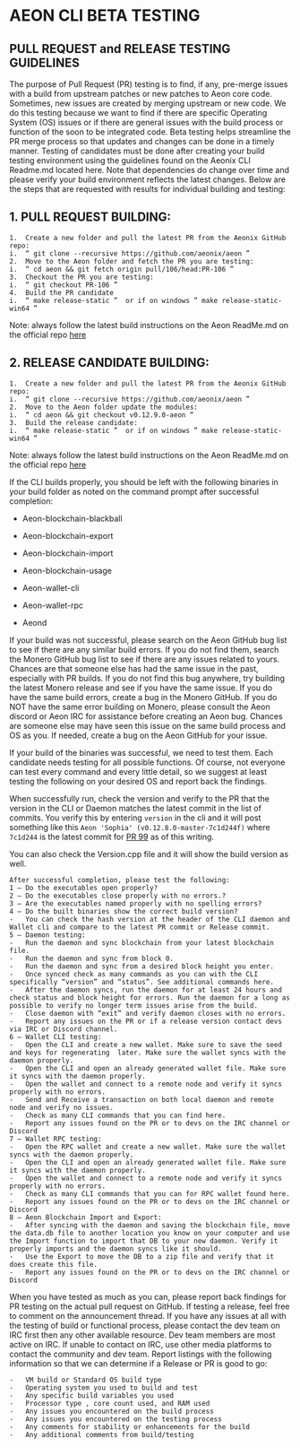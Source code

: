 # AEON CLI BETA TESTING                 

## PULL REQUEST and RELEASE TESTING GUIDELINES
The purpose of Pull Request (PR) testing is to find, if any, pre-merge issues with a build from upstream patches or new patches to Aeon core code. Sometimes, new issues are created by merging upstream or new code.  We do this testing because we want to find if there are specific Operating System (OS) issues or if there are general issues with the build process or function of the soon to be integrated code. Beta testing helps streamline the PR merge process so that updates and changes can be done in a timely manner. Testing of candidates must be done after creating your build testing environment using the guidelines found on the Aeonix CLI Readme.md located here. Note that dependencies do change over time and please verify your build environment reflects the latest changes. Below are the steps that are requested with results for individual building and testing:

## 1.	PULL REQUEST BUILDING:

```
1.	Create a new folder and pull the latest PR from the Aeonix GitHub repo:
i.	“ git clone --recursive https://github.com/aeonix/aeon ”
2.	Move to the Aeon folder and fetch the PR you are testing:
i.	“ cd aeon && git fetch origin pull/106/head:PR-106 ”
3.	Checkout the PR you are testing:
i.	“ git checkout PR-106 ”
4.	Build the PR candidate
i.	“ make release-static ”  or if on windows ” make release-static-win64 ”
```
Note: always follow the latest build instructions on the Aeon ReadMe.md on the official repo [here](https://github.com/aeonix/aeon#compiling-aeon-from-source)

## 2.	RELEASE CANDIDATE BUILDING:

```
1.	Create a new folder and pull the latest PR from the Aeonix GitHub repo:
i.	“ git clone --recursive https://github.com/aeonix/aeon ”
2.	Move to the Aeon folder update the modules:
i.	“ cd aeon && git checkout v0.12.9.0-aeon “
3.	Build the release candidate:
i.	“ make release-static ”  or if on windows ” make release-static-win64 ”
```

Note: always follow the latest build instructions on the Aeon ReadMe.md on the official repo [here](https://github.com/aeonix/aeon#compiling-aeon-from-source)

If the CLI builds properly, you should be left with the following binaries in your build folder as noted on the command prompt after successful completion:

* Aeon-blockchain-blackball

*	Aeon-blockchain-export

*	Aeon-blockchain-import

*	Aeon-blockchain-usage

*	Aeon-wallet-cli

*	Aeon-wallet-rpc

*	Aeond

If your build was not successful, please search on the Aeon GitHub bug list to see if there are any similar build errors. If you do not find them, search the Monero GitHub bug list to see if there are any issues related to yours. Chances are that someone else has had the same issue in the past, especially with PR builds. If you do not find this bug anywhere, try building the latest Monero release and see if you have the same issue. If you do have the same build errors, create a bug in the Monero GitHub. If you do NOT have the same error building on Monero, please consult the Aeon discord or Aeon IRC for assistance before creating an Aeon bug. Chances are someone else may have seen this issue on the same build process and OS as you. If needed, create a bug on the Aeon GitHub for your issue. 


If your build of the binaries was successful, we need to test them. Each candidate needs testing for all possible functions. Of course, not everyone can test every command and every little detail, so we suggest at least testing the following on your desired OS and report back the findings. 

When successfully run, check the version and verify to the PR that the version in the CLI or Daemon matches the latest commit in the list of commits. You verify this by entering ``version`` in the cli and it will post something like this ``Aeon 'Sophia' (v0.12.8.0-master-7c1d244f)`` where ``7c1d244`` is the latest commit for [PR 99](https://github.com/aeonix/aeon/pull/99) as of this writing. 

You can also check the Version.cpp file and it will show the build version as well. 

```
After successful completion, please test the following:
1 – Do the executables open properly?
2 – Do the executables close properly with no errors.?
3 – Are the executables named properly with no spelling errors?
4 – Do the built binaries show the correct build version?
-	You can check the hash version at the header of the CLI daemon and Wallet cli and compare to the latest PR commit or Release commit.
5 – Daemon testing:
-	Run the daemon and sync blockchain from your latest blockchain file.
-	Run the daemon and sync from block 0.
-	Run the daemon and sync from a desired block height you enter.
-	Once synced check as many commands as you can with the CLI specifically “version” and “status”. See additional commands here.
-	After the daemon syncs, run the daemon for at least 24 hours and check status and block height for errors. Run the daemon for a long as possible to verify no longer term issues arise from the build. 
-	Close daemon with “exit” and verify daemon closes with no errors.
-	Report any issues on the PR or if a release version contact devs via IRC or Discord channel.
6 – Wallet CLI testing:
-	Open the CLI and create a new wallet. Make sure to save the seed and keys for regenerating  later. Make sure the wallet syncs with the daemon properly.
-	Open the CLI and open an already generated wallet file. Make sure it syncs with the daemon properly. 
-	Open the wallet and connect to a remote node and verify it syncs properly with no errors. 
-	Send and Receive a transaction on both local daemon and remote node and verify no issues.
-	Check as many CLI commands that you can find here. 
-	Report any issues found on the PR or to devs on the IRC channel or Discord
7 – Wallet RPC testing:
-	Open the RPC wallet and create a new wallet. Make sure the wallet syncs with the daemon properly.
-	Open the CLI and open an already generated wallet file. Make sure it syncs with the daemon properly. 
-	Open the wallet and connect to a remote node and verify it syncs properly with no errors. 
-	Check as many CLI commands that you can for RPC wallet found here.  
-	Report any issues found on the PR or to devs on the IRC channel or Discord
8 – Aeon Blockchain Import and Export:
-	After syncing with the daemon and saving the blockchain file, move the data.db file to another location you know on your computer and use the Import function to import that DB to your new daemon. Verify it properly imports and the daemon syncs like it should. 
-	Use the Export to move the DB to a zip file and verify that it does create this file.
-	Report any issues found on the PR or to devs on the IRC channel or Discord
```

When you have tested as much as you can, please report back findings for PR testing on the actual pull request on GitHub. If testing a release, feel free to comment on the announcement thread. If you have any issues at all with the testing of build or functional process, please contact the dev team on IRC first then any other available resource. Dev team members are most active on IRC. If unable to contact on IRC, use other media platforms to contact the community and dev team. Report listings with the following information so that we can determine if a Release or PR is good to go:

```
-	VM build or Standard OS build type
-	Operating system you used to build and test 
-	Any specific build variables you used
-	Processor type , core count used, and RAM used
-	Any issues you encountered on the build process
-	Any issues you encountered on the testing process
-	Any comments for stability or enhancements for the build
-	Any additional comments from build/testing 

```
